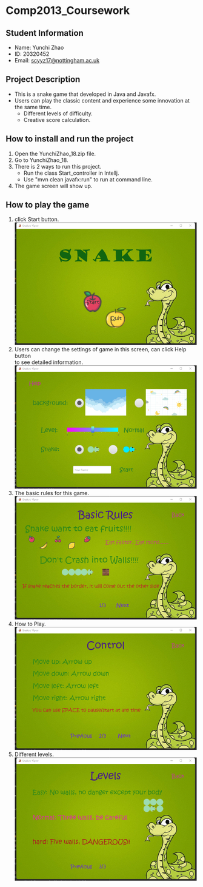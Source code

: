 # Comp2013_Coursework  
## Student Information  
* Name: Yunchi Zhao
* ID: 20320452
* Email: scyyz17@nottingham.ac.uk

## Project Description
* This is a snake game that developed in Java and Javafx.
* Users can play the classic content and experience some innovation at the same time.
    - Different levels of difficulty.
    - Creative score calculation.

## How to install and run the project
1. Open the YunchiZhao_18.zip file.
2. Go to YunchiZhao_18.  
3. There is 2 ways to run this project.
    - Run the class Start_controller in Intellj.
    - Use "mvn clean javafx:run" to run at command line.
4. The game screen will show up.

## How to play the game
1. click Start button.  
![start screen](md_files/start.png)  
2. Users can change the settings of game in this screen, can click Help button  
to see detailed information.  
![setting screen](md_files/setting.png) 
3.  The basic rules for this game.  
![setting screen](md_files/rules.png) 
4.  How to Play.  
![setting screen](md_files/control.png) 
5. Different levels.  
![setting screen](md_files/level.png) 